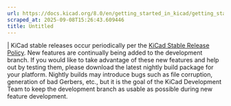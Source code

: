 ```yaml
---
url: https://docs.kicad.org/8.0/en/getting_started_in_kicad/getting_started_in_kicad.html
scraped_at: 2025-09-08T15:26:43.609446
title: Untitled
---
```


|  KiCad stable releases occur periodically per the [KiCad Stable Release
Policy](https://dev-docs.kicad.org/en/rules-guidelines/release-policy/). New
features are continually being added to the development branch. If you would
like to take advantage of these new features and help out by testing them,
please download the latest nightly build package for your platform. Nightly
builds may introduce bugs such as file corruption, generation of bad Gerbers,
etc., but it is the goal of the KiCad Development Team to keep the development
branch as usable as possible during new feature development.

